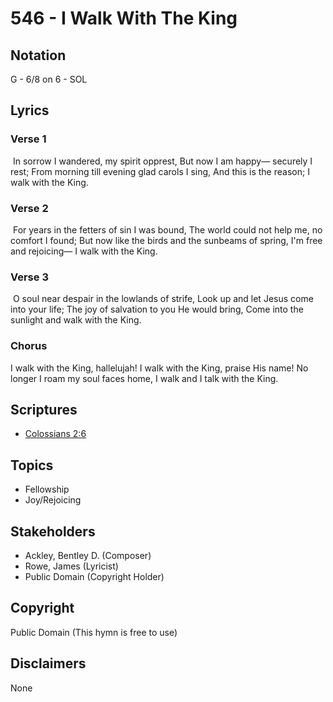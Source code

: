 # 546 - I Walk With The King

## Notation

G - 6/8 on 6 - SOL

## Lyrics

### Verse 1

 In sorrow I wandered, my spirit opprest, But now I am happy— securely I rest; From morning till evening glad carols I sing, And this is the reason; I walk with the King. 

### Verse 2

 For years in the fetters of sin I was bound, The world could not help me, no comfort I found; But now like the birds and the sunbeams of spring, I'm free and rejoicing— I walk with the King.

### Verse 3

 O soul near despair in the lowlands of strife, Look up and let Jesus come into your life; The joy of salvation to you He would bring, Come into the sunlight and walk with the King. 

### Chorus

I walk with the King, hallelujah! I walk with the King, praise His name! No longer I roam my soul faces home, I walk and I talk with the King. 


## Scriptures

- [Colossians 2:6](https://www.biblegateway.com/passage/?search=Colossians%202%3A6)

## Topics

- Fellowship
- Joy/Rejoicing

## Stakeholders

- Ackley, Bentley D. (Composer)
- Rowe, James (Lyricist)
- Public Domain (Copyright Holder)

## Copyright

Public Domain
(This hymn is free to use)

## Disclaimers

None

